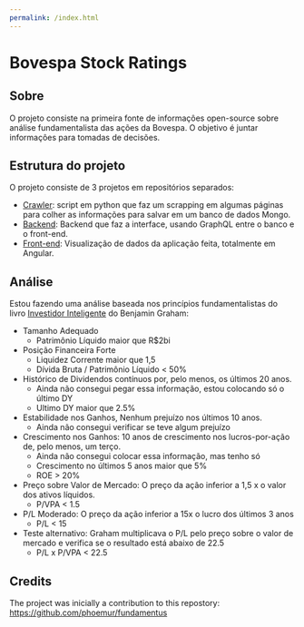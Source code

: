```yaml
---
permalink: /index.html
---
```



# Bovespa Stock Ratings


## Sobre 
O projeto consiste na primeira fonte de informaçôes open-source sobre análise fundamentalista das ações da Bovespa.
O objetivo é juntar informaçôes para tomadas de decisões.

## Estrutura do projeto

O projeto consiste de 3 projetos em repositórios separados:
* [Crawler](https://github.com/daniloaleixo/bovespaStockRatings): script em python que faz um scrapping em algumas páginas para colher as informações para salvar em um banco de dados Mongo.
* [Backend](https://github.com/daniloaleixo/fundamentalAnalysisHistoricalDataServer): Backend que faz a interface, usando GraphQL entre o banco e o front-end.
* [Front-end](https://github.com/daniloaleixo/fundamentalAnalysisHistoricalDataClient): Visualização de dados da aplicação feita, totalmente em Angular.



## Análise 
Estou fazendo uma análise baseada nos princípios fundamentalistas do livro [Investidor Inteligente](https://en.wikipedia.org/wiki/The_Intelligent_Investor) do Benjamin Graham:

* Tamanho Adequado 
  * Patrimônio Líquido maior que R$2bi
* Posição Financeira Forte
  * Liquidez Corrente maior que 1,5
  * Dívida Bruta / Patrimônio Líquido < 50%
* Histórico de Dividendos contínuos por, pelo menos, os últimos 20 anos.
  * Ainda não consegui pegar essa informação, estou colocando só o último DY
  * Ultimo DY maior que 2.5%
* Estabilidade nos Ganhos, Nenhum prejuízo nos últimos 10 anos.
  * Ainda não consegui verificar se teve algum prejuízo
* Crescimento nos Ganhos: 10 anos de crescimento nos lucros-por-ação de, pelo menos,
um terço.
  * Ainda não consegui colocar essa informação, mas tenho só 
  * Crescimento no últimos 5 anos maior que 5%
  * ROE > 20%
* Preço sobre Valor de Mercado: O preço da ação inferior a 1,5 x o valor dos ativos
líquidos.
  * P/VPA < 1.5
* P/L Moderado: O preço da ação inferior a 15x o lucro dos últimos 3 anos
  * P/L < 15
* Teste alternativo: Graham multiplicava o P/L pelo preço sobre o valor de mercado e
verifica se o resultado está abaixo de 22.5
  * P/L x P/VPA < 22.5

## Credits
The project was inicially a contribution to this repostory: https://github.com/phoemur/fundamentus
